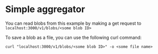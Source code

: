 # Simple aggregator

You can read blobs from this example by making a get request to
`localhost:3000/v1/blobs/<some blob ID>`

To save a blob as a file, you can use the following curl command:

```base
curl "localhost:3000/v1/blobs/<some blob ID>" -o <some file name>
```
